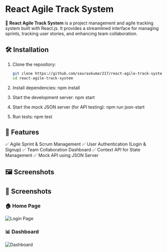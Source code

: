 # React Agile Track System

🚀 **React Agile Track System** is a project management and agile tracking system built with React.js. It provides a streamlined interface for managing sprints, tracking user stories, and enhancing team collaboration.

## 🛠️ Installation

1. Clone the repository:

   ```sh
   git clone https://github.com/sauravkumar217/react-agile-track-system.git
   cd react-agile-track-system

2. Install dependencies:
   npm install

3. Start the development server:
   npm start

4.  Start the mock JSON server (for API testing):
    npm run json-start

5. Run tests:
    npm test

##  📌 Features
✅ Agile Sprint & Scrum Management
✅ User Authentication (Login & Signup)
✅ Team Collaboration Dashboard
✅ Context API for State Management
✅ Mock API using JSON Server

## 🖼️ Screenshots

## 📸 Screenshots

### 🏠 Home Page
![Login Page](public/assets/screenshot1.png)

### 📊 Dashboard
![Dashboard](public/assets/screenshot2.png)


